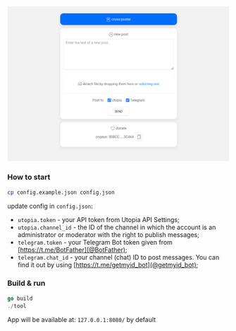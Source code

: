 
![screenshot](screen.png)

### How to start

```bash
cp config.example.json config.json
```

update config in `config.json`:

* `utopia.token` - your API token from Utopia API Settings;
* `utopia.channel_id` - the ID of the channel in which the account is an administrator or moderator with the right to publish messages;
* `telegram.token` - your Telegram Bot token given from [https://t.me/BotFather](@BotFather);
* `telegram.chat_id` - your channel (chat) ID to post messages. You can find it out by using [https://t.me/getmyid_bot](@getmyid_bot);

### Build & run

```go
go build
./tool
```

App will be available at: `127.0.0.1:8080/` by default
